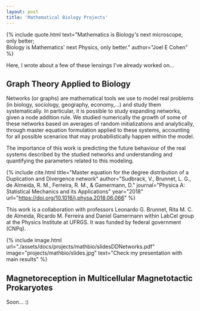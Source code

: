```yaml
---
layout: post
title: 'Mathematical Biology Projects'
---
```


{% include quote.html text="Mathematics is Biology's next microscope, only better;<br>Biology is Mathematics' next Physics, only better." author="Joel E Cohen" %}

Here, I wrote about a few of these lensings I've already worked on... 

## Graph Theory Applied to Biology

Networks (or graphs) are mathematical tools we use to model real problems (in biology, sociology, geography, economy,...) and study them systematically. In particular, it is possible to study expanding networks, given a node addition rule. We studied numerically the growth of some of these networks based on averages of random initializations and analytically, through master equation formulation applied to these systems, accounting for all possible scenarios that may probabilistically happen within the model.

The importance of this work is predicting the future behaviour of the real systems described by the studied networks and understanding and quantifying the parameters related to this modeling.

{% include cite.html title="Master equation for the degree distribution of a Duplication and Divergence network" author="Sudbrack, V., Brunnet, L. G., de Almeida, R. M., Ferreira, R. M., & Gamermann, D." journal="Physica A: Statistical Mechanics and its Applications" year="2018" url="https://doi.org/10.1016/j.physa.2018.06.066" %}

This work is a collaboration with professors Leonardo G. Brunnet, Rita M. C. de Almeida, Ricardo M. Ferreira and Daniel Gamermann within LabCel group at the Physics Institute at UFRGS. It was funded by federal government (CNPq).

{% include image.html url="./assets/docs/projects/mathbio/slidesDDNetworks.pdf" image="projects/mathbio/slides.jpg" text="Check my presentation with main results" %}

## Magnetoreception in Multicellular Magnetotactic Prokaryotes

Soon... :)



